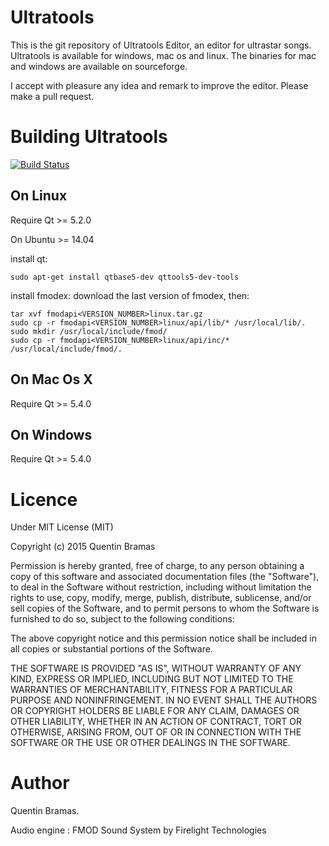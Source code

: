# Ultratools

This is the git repository of Ultratools Editor, an editor for ultrastar songs.
Ultratools is available for windows, mac os and linux.
The binaries for mac and windows are available on sourceforge.

I accept with pleasure any idea and remark to improve the editor. Please make a pull request.

# Building Ultratools

[![Build Status](https://travis-ci.org/Bramas/Ultratools.svg?branch=master)](https://travis-ci.org/Bramas/Ultratools)

## On Linux

Require Qt >= 5.2.0

On Ubuntu >= 14.04

install qt:

    sudo apt-get install qtbase5-dev qttools5-dev-tools

install fmodex:
download the last version of fmodex, then:

    tar xvf fmodapi<VERSION_NUMBER>linux.tar.gz
    sudo cp -r fmodapi<VERSION_NUMBER>linux/api/lib/* /usr/local/lib/.
    sudo mkdir /usr/local/include/fmod/
    sudo cp -r fmodapi<VERSION_NUMBER>linux/api/inc/* /usr/local/include/fmod/.


## On Mac Os X

Require Qt >= 5.4.0

## On Windows

Require Qt >= 5.4.0


# Licence

Under MIT License (MIT)

Copyright (c) 2015 Quentin Bramas

Permission is hereby granted, free of charge, to any person obtaining a copy
of this software and associated documentation files (the "Software"), to deal
in the Software without restriction, including without limitation the rights
to use, copy, modify, merge, publish, distribute, sublicense, and/or sell
copies of the Software, and to permit persons to whom the Software is
furnished to do so, subject to the following conditions:

The above copyright notice and this permission notice shall be included in
all copies or substantial portions of the Software.

THE SOFTWARE IS PROVIDED "AS IS", WITHOUT WARRANTY OF ANY KIND, EXPRESS OR
IMPLIED, INCLUDING BUT NOT LIMITED TO THE WARRANTIES OF MERCHANTABILITY,
FITNESS FOR A PARTICULAR PURPOSE AND NONINFRINGEMENT.  IN NO EVENT SHALL THE
AUTHORS OR COPYRIGHT HOLDERS BE LIABLE FOR ANY CLAIM, DAMAGES OR OTHER
LIABILITY, WHETHER IN AN ACTION OF CONTRACT, TORT OR OTHERWISE, ARISING FROM,
OUT OF OR IN CONNECTION WITH THE SOFTWARE OR THE USE OR OTHER DEALINGS IN
THE SOFTWARE.


# Author
Quentin Bramas.

Audio engine : FMOD Sound System by Firelight Technologies
